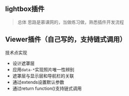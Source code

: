 ﻿ ## lightbox插件
> 总体 思路是慕课网的，当做练习做，熟悉插件开发流程

 ## Viewer插件（自己写的，支持链式调用）
  技术点实现
  
  * 设计遮罩层
  * 应用`data-*`实现照片唯一性辨别
  *  遮罩层与显示层和导航栏的关联
  *  通过extends设置默认参数
  *  通过return function()支持链式调用
     
